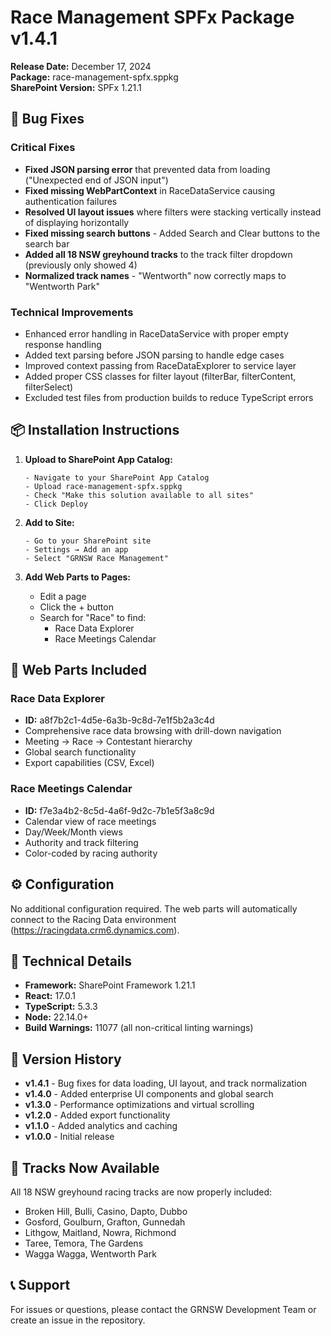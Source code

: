 # Race Management SPFx Package v1.4.1

**Release Date:** December 17, 2024  
**Package:** race-management-spfx.sppkg  
**SharePoint Version:** SPFx 1.21.1

## 🐛 Bug Fixes

### Critical Fixes
- **Fixed JSON parsing error** that prevented data from loading ("Unexpected end of JSON input")
- **Fixed missing WebPartContext** in RaceDataService causing authentication failures
- **Resolved UI layout issues** where filters were stacking vertically instead of displaying horizontally
- **Fixed missing search buttons** - Added Search and Clear buttons to the search bar
- **Added all 18 NSW greyhound tracks** to the track filter dropdown (previously only showed 4)
- **Normalized track names** - "Wentworth" now correctly maps to "Wentworth Park"

### Technical Improvements
- Enhanced error handling in RaceDataService with proper empty response handling
- Added text parsing before JSON parsing to handle edge cases
- Improved context passing from RaceDataExplorer to service layer
- Added proper CSS classes for filter layout (filterBar, filterContent, filterSelect)
- Excluded test files from production builds to reduce TypeScript errors

## 📦 Installation Instructions

1. **Upload to SharePoint App Catalog:**
   ```
   - Navigate to your SharePoint App Catalog
   - Upload race-management-spfx.sppkg
   - Check "Make this solution available to all sites"
   - Click Deploy
   ```

2. **Add to Site:**
   ```
   - Go to your SharePoint site
   - Settings → Add an app
   - Select "GRNSW Race Management"
   ```

3. **Add Web Parts to Pages:**
   - Edit a page
   - Click the + button
   - Search for "Race" to find:
     - Race Data Explorer
     - Race Meetings Calendar

## 🎯 Web Parts Included

### Race Data Explorer
- **ID:** a8f7b2c1-4d5e-6a3b-9c8d-7e1f5b2a3c4d
- Comprehensive race data browsing with drill-down navigation
- Meeting → Race → Contestant hierarchy
- Global search functionality
- Export capabilities (CSV, Excel)

### Race Meetings Calendar  
- **ID:** f7e3a4b2-8c5d-4a6f-9d2c-7b1e5f3a8c9d
- Calendar view of race meetings
- Day/Week/Month views
- Authority and track filtering
- Color-coded by racing authority

## ⚙️ Configuration

No additional configuration required. The web parts will automatically connect to the Racing Data environment (https://racingdata.crm6.dynamics.com).

## 🔧 Technical Details

- **Framework:** SharePoint Framework 1.21.1
- **React:** 17.0.1
- **TypeScript:** 5.3.3
- **Node:** 22.14.0+
- **Build Warnings:** 11077 (all non-critical linting warnings)

## 📝 Version History

- **v1.4.1** - Bug fixes for data loading, UI layout, and track normalization
- **v1.4.0** - Added enterprise UI components and global search
- **v1.3.0** - Performance optimizations and virtual scrolling
- **v1.2.0** - Added export functionality
- **v1.1.0** - Added analytics and caching
- **v1.0.0** - Initial release

## 🏁 Tracks Now Available

All 18 NSW greyhound racing tracks are now properly included:
- Broken Hill, Bulli, Casino, Dapto, Dubbo
- Gosford, Goulburn, Grafton, Gunnedah
- Lithgow, Maitland, Nowra, Richmond
- Taree, Temora, The Gardens
- Wagga Wagga, Wentworth Park

## 📞 Support

For issues or questions, please contact the GRNSW Development Team or create an issue in the repository.